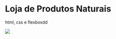 # Loja de Produtos Naturais

html, css e flexboxdd

<img src="https://github.com/dieegobs/loja-de-produtos-naturais/blob/main/images/Site.png?raw=true"/>

